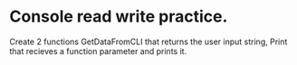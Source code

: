 # Console read write practice.
Create 2 functions GetDataFromCLI that returns the user input string,
Print that recieves a function parameter and prints it.